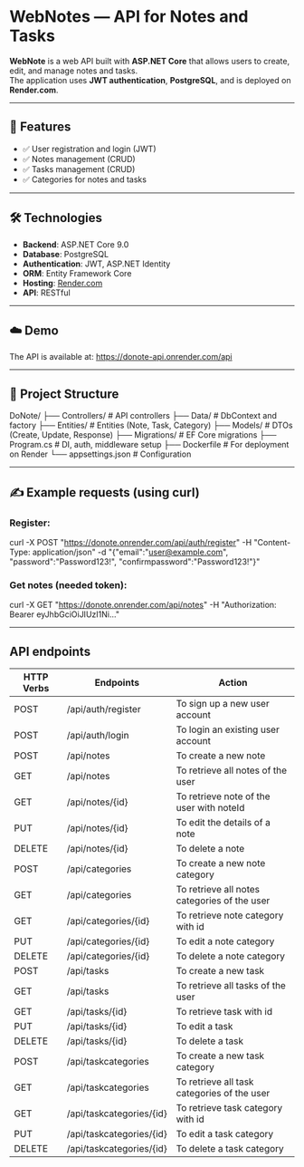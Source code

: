 # WebNotes — API for Notes and Tasks

**WebNote** is a web API built with **ASP.NET Core** that allows users to create, edit, and manage notes and tasks.  
The application uses **JWT authentication**, **PostgreSQL**, and is deployed on **Render.com**.

---

## 🚀 Features

- ✅ User registration and login (JWT)
- ✅ Notes management (CRUD)
- ✅ Tasks management (CRUD)
- ✅ Categories for notes and tasks

---

## 🛠 Technologies

- **Backend**: ASP.NET Core 9.0
- **Database**: PostgreSQL
- **Authentication**: JWT, ASP.NET Identity
- **ORM**: Entity Framework Core
- **Hosting**: [Render.com](https://render.com)
- **API**: RESTful

---

## ☁️ Demo

The API is available at: https://donote-api.onrender.com/api

---

## 📂 Project Structure

DoNote/
├── Controllers/            # API controllers
├── Data/                   # DbContext and factory
├── Entities/               # Entities (Note, Task, Category)
├── Models/                 # DTOs (Create, Update, Response)
├── Migrations/             # EF Core migrations
├── Program.cs              # DI, auth, middleware setup
├── Dockerfile              # For deployment on Render
└── appsettings.json        # Configuration

---

## ✍️ Example requests (using curl)

### Register:
curl -X POST "https://donote.onrender.com/api/auth/register" -H "Content-Type: application/json" -d "{\"email\":\"user@example.com\", \"password\":\"Password123!\", \"confirmpassword\":\"Password123!\"}"

### Get notes (needed token):
curl -X GET "https://donote.onrender.com/api/notes" -H "Authorization: Bearer eyJhbGciOiJIUzI1Ni..."

---

## API endpoints

 HTTP Verbs | Endpoints | Action |
| --- | --- | --- |
| POST | /api/auth/register | To sign up a new user account |
| POST | /api/auth/login | To login an existing user account |
| POST | /api/notes | To create a new note |
| GET | /api/notes | To retrieve all notes of the user |
| GET | /api/notes/{id} | To retrieve note of the user with noteId |
| PUT | /api/notes/{id} | To edit the details of a note |
| DELETE | /api/notes/{id} | To delete a note |
| POST | /api/categories | To create a new note category |
| GET | /api/categories | To retrieve all notes categories of the user |
| GET | /api/categories/{id} | To retrieve note category with id |
| PUT | /api/categories/{id} | To edit a note category |
| DELETE | /api/categories/{id} | To delete a note category |
| POST | /api/tasks | To create a new task |
| GET | /api/tasks | To retrieve all tasks of the user |
| GET | /api/tasks/{id} | To retrieve task with id |
| PUT | /api/tasks/{id} | To edit a task |
| DELETE | /api/tasks/{id} | To delete a task |
| POST | /api/taskcategories | To create a new task category |
| GET | /api/taskcategories | To retrieve all task categories of the user |
| GET | /api/taskcategories/{id} | To retrieve task category with id |
| PUT | /api/taskcategories/{id} | To edit a task category |
| DELETE | /api/taskcategories/{id} | To delete a task category |
